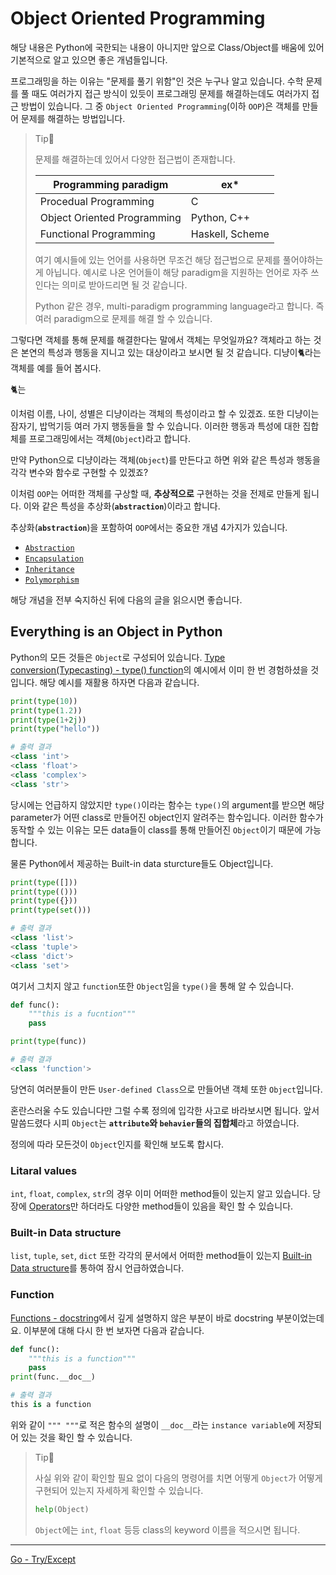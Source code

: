 # Object Oriented Programming

해당 내용은 Python에 국한되는 내용이 아니지만 앞으로 Class/Object를 배움에 있어 기본적으로 알고 있으면 좋은 개념들입니다.

프로그래밍을 하는 이유는 "문제를 풀기 위함"인 것은 누구나 알고 있습니다. 수학 문제를 풀 때도 여러가지 접근 방식이 있듯이 프로그래밍 문제를 해결하는데도 여러가지 접근 방법이 있습니다. 그 중 `Object Oriented Programming`(이하 `OOP`)은 객체를 만들어 문제를 해결하는 방법입니다.

> Tip👀
>
> 문제를 해결하는데 있어서 다양한 접근법이 존재합니다.
>
> | Programming paradigm        | ex*             |
> | --------------------------- | --------------- |
> | Procedual Programming       | C               |
> | Object Oriented Programming | Python, C++     |
> | Functional Programming      | Haskell, Scheme |
>
> 여기 예시들에 있는 언어를 사용하면 무조건 해당 접근법으로 문제를 풀어야하는게 아닙니다. 예시로 나온 언어들이 해당 paradigm을 지원하는 언어로 자주 쓰인다는 의미로 받아드리면 될 것 같습니다.
>
> Python 같은 경우,  multi-paradigm programming language라고 합니다. 즉 여러 paradigm으로 문제를 해결 할 수 있습니다.

그렇다면 객체를 통해 문제를 해결한다는 말에서 객체는 무엇일까요? 객체라고 하는 것은 본연의 특성과 행동을 지니고 있는 대상이라고 보시면 될 것 같습니다. 디냥이🐈라는 객체를 예를 들어 봅시다.

🐈는 

이처럼 이름, 나이, 성별은 디냥이라는 객체의 특성이라고 할 수 있겠죠. 또한 디냥이는 잠자기, 밥먹기등 여러 가지 행동들을 할 수 있습니다. 이러한 행동과 특성에 대한 집합체를 프로그래밍에서는 객체(`Object`)라고 합니다.

만약 Python으로 디냥이라는 객체(`Object`)를 만든다고 하면 위와 같은 특성과 행동을 각각 변수와 함수로 구현할 수 있겠죠?

이처럼 `OOP`는 어떠한 객체를 구상할 때,  **추상적으로** 구현하는 것을 전제로 만들게 됩니다. 이와 같은 특성을 추상화(**`abstraction`**)이라고 합니다. 

추상화(**`abstraction`**)을 포함하여 `OOP`에서는 중요한 개념 4가지가 있습니다.

- [`Abstraction`](./Abstraction.md)
- [`Encapsulation`](./Encapsulation.md)
- [`Inheritance`](./Inheritance.md)
- [`Polymorphism`](./Polymorphism.md)

해당 개념을 전부 숙지하신 뒤에 다음의 글을 읽으시면 좋습니다.

## Everything is an Object in Python

Python의 모든 것들은 `Object`로 구성되어 있습니다. [Type conversion(Typecasting) - type() function](./Type-conversion(Typecasting).md#type-function)의 예시에서 이미 한 번 경험하셨을 것입니다. 해당 예시를 재활용 하자면 다음과 같습니다.

```python
print(type(10))
print(type(1.2))
print(type(1+2j))
print(type("hello"))
```

```python
# 출력 결과
<class 'int'>
<class 'float'>
<class 'complex'>
<class 'str'>
```

당시에는 언급하지 않았지만 `type()`이라는 함수는 `type()`의 argument를 받으면 해당 parameter가 어떤 class로 만들어진 object인지 알려주는 함수입니다. 이러한 함수가 동작할 수 있는 이유는 모든 data들이 class를 통해 만들어진 `Object`이기 때문에 가능합니다.

물론 Python에서 제공하는 Built-in data sturcture들도 Object입니다.

```python
print(type([]))
print(type(()))
print(type({}))
print(type(set()))
```

```python
# 출력 결과
<class 'list'>
<class 'tuple'>
<class 'dict'>
<class 'set'>
```

여기서 그치지 않고 `function`또한 `Object`임을 `type()`을 통해 알 수 있습니다.

```python
def func():
    """this is a fucntion"""
    pass

print(type(func))
```

```python
# 출력 결과
<class 'function'>
```

당연히 여러분들이 만든 `User-defined Class`으로 만들어낸 객체 또한 `Object`입니다.

혼란스러울 수도 있습니다만 그럴 수록 정의에 입각한 사고로 바라보시면 됩니다. 앞서 말씀드렸다 시피 `Object`는 **`attribute`와 `behavier`들의 집합체**라고 하였습니다.

정의에 따라 모든것이 `Object`인지를 확인해 보도록 합시다. 

### Litaral values

`int`, `float`, `complex`, `str`의 경우 이미 어떠한 method들이 있는지 알고 있습니다. 당장에 [Operators](./Operators.md)만 하더라도 다양한 method들이 있음을 확인 할 수 있습니다.

### Built-in Data structure

`list`, `tuple`, `set`, `dict` 또한 각각의 문서에서 어떠한 method들이 있는지 [Built-in Data structure](./Built-in-Data-structure.md)를 통하여 잠시 언급하였습니다. 

### Function

[Functions - docstring](./Functions.md#docstring)에서 깊게 설명하지 않은 부분이 바로 docstring 부분이었는데요. 이부분에 대해 다시 한 번 보자면 다음과 같습니다.

```python
def func():
    """this is a function"""
    pass
print(func.__doc__)
```

```python
# 출력 결과
this is a function
```

위와 같이 `""" """`로 적은 함수의 설명이 `__doc__`라는 `instance variable`에 저장되어 있는 것을 확인 할 수 있습니다.

> Tip👀
>
> 사실 위와 같이 확인할 필요 없이 다음의 명령어를 치면 어떻게 `Object`가 어떻게 구현되어 있는지 자세하게 확인할 수 있습니다.
>
> ```python
> help(Object)
> ```
>
> `Object`에는 `int`, `float` 등등 class의 keyword 이름을 적으시면 됩니다.

---

[Go - Try/Except](./Try\/Except.md)